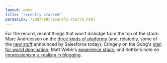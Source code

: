 ```yaml
---
layout: post
title: "recently starred"
permalink: /2007/09/recently-starre.html
---
```


For the record, recent things that won't dislodge from the top of the stack: Marc Andreessen on the [three kinds of platforms](http://blog.pmarca.com/2007/09/the-three-kinds.html) (and, relatedly, some of the [new stuff](http://www.salesforce.com/force/) announced by Salesforce today); Cringely on the Goog's [plan for world domination](http://www.pbs.org/cringely/pulpit/2007/pulpit_20070914_002928.html); Matt Webb's [experience stack](http://schulzeandwebb.com/blog/2007/09/09/the-experience-stack-revisited/); and Kottke's note on [impressionism v. realism in blogging](http://www.kottke.org/07/09/impressionism-realism-and-blogging).